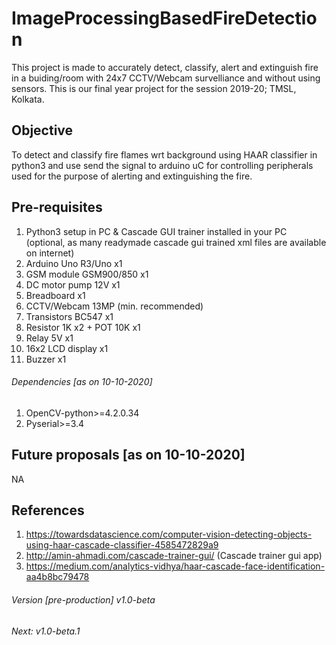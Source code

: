 # ImageProcessingBasedFireDetection
This project is made to accurately detect, classify, alert and extinguish fire in a buiding/room with 24x7 CCTV/Webcam survelliance and without using sensors.
This is our final year project for the session 2019-20; TMSL, Kolkata.
## Objective
To detect and classify fire flames wrt background using HAAR classifier in python3 and use send the signal to arduino uC for controlling peripherals used for the purpose of alerting and extinguishing the fire.
## Pre-requisites
1. Python3 setup in PC & Cascade GUI trainer installed in your PC (optional, as many readymade cascade gui trained xml files are available on internet)
2. Arduino Uno R3/Uno x1
3. GSM module GSM900/850 x1
4. DC motor pump 12V x1
5. Breadboard x1
6. CCTV/Webcam 13MP (min. recommended)
7. Transistors BC547 x1
8. Resistor 1K x2 + POT 10K x1
9. Relay 5V x1
10. 16x2 LCD display x1
11. Buzzer x1
###### Dependencies [as on 10-10-2020]
1. OpenCV-python>=4.2.0.34
2. Pyserial>=3.4

## Future proposals [as on 10-10-2020]
NA

## References
1. https://towardsdatascience.com/computer-vision-detecting-objects-using-haar-cascade-classifier-4585472829a9
2. http://amin-ahmadi.com/cascade-trainer-gui/ (Cascade trainer gui app)
3. https://medium.com/analytics-vidhya/haar-cascade-face-identification-aa4b8bc79478

###### Version [pre-production] v1.0-beta
###### Next: v1.0-beta.1
